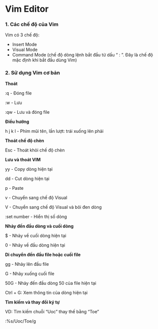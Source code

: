 # Vim Editor

### 1. Các chế độ của Vim

Vim có 3 chế độ: 

- Insert Mode
- Visual Mode
- Command Mode (chế độ dòng lệnh bắt đầu từ dấu “ : ”. Đây là chế độ mặc định khi bắt đầu dùng Vim)

### 2. Sử dụng Vim cơ bản

**Thoát**

:q - Đóng file 

:w - Lưu 

:qw - Lưu và đóng file

**Điều hướng**

h j k l - Phím mũi tên, lần lượt: trái xuống lên phải 

**Thoát chế độ chèn** 

Esc - Thoát khỏi chế độ chèn 

**Lưu và thoát VIM**

yy - Copy dòng hiện tại

dd - Cut dòng hiện tại

p - Paste 

v - Chuyển sang chế độ Visual 

V - Chuyển sang chế độ Visual và bôi đen dòng 

:set number - Hiển thị số dòng 

**Nhảy đến đầu dòng và cuối dòng** 

$ - Nhảy về cuối dòng hiện tại

0 - Nhảy về đầu dòng hiện tại

**Di chuyển đến đầu file hoặc cuối file**

gg - Nhảy lên đầu file 

G - Nhảy xuống cuối file 

50G - Nhảy đến đầu dòng 50 của file hiện tại

Ctrl + G: Xem thông tin của dòng hiện tại 

**Tìm kiếm và thay đổi ký tự**

VD: Tìm kiếm chuỗi “Uoc” thay thế bằng “Toe”

:%s/Uoc/Toe/g
